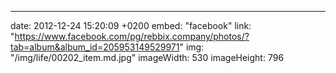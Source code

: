 ---
date: 2012-12-24 15:20:09 +0200
embed: "facebook"
link: "https://www.facebook.com/pg/rebbix.company/photos/?tab=album&album_id=205953149529971"
img: "/img/life/00202_item.md.jpg"
imageWidth: 530
imageHeight: 796

